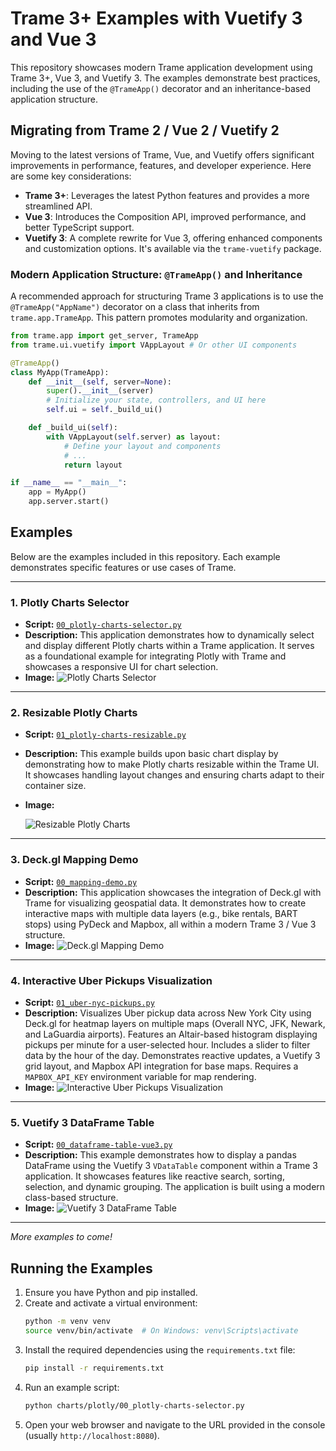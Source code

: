 # Trame 3+ Examples with Vuetify 3 and Vue 3

This repository showcases modern Trame application development using Trame 3+, Vue 3, and Vuetify 3. The examples demonstrate best practices, including the use of the `@TrameApp()` decorator and an inheritance-based application structure.

## Migrating from Trame 2 / Vue 2 / Vuetify 2

Moving to the latest versions of Trame, Vue, and Vuetify offers significant improvements in performance, features, and developer experience. Here are some key considerations:

*   **Trame 3+**: Leverages the latest Python features and provides a more streamlined API.
*   **Vue 3**: Introduces the Composition API, improved performance, and better TypeScript support.
*   **Vuetify 3**: A complete rewrite for Vue 3, offering enhanced components and customization options. It's available via the `trame-vuetify` package.

### Modern Application Structure: `@TrameApp()` and Inheritance

A recommended approach for structuring Trame 3 applications is to use the `@TrameApp("AppName")` decorator on a class that inherits from `trame.app.TrameApp`. This pattern promotes modularity and organization.

```python
from trame.app import get_server, TrameApp
from trame.ui.vuetify import VAppLayout # Or other UI components

@TrameApp()
class MyApp(TrameApp):
    def __init__(self, server=None):
        super().__init__(server)
        # Initialize your state, controllers, and UI here
        self.ui = self._build_ui()

    def _build_ui(self):
        with VAppLayout(self.server) as layout:
            # Define your layout and components
            # ...
            return layout

if __name__ == "__main__":
    app = MyApp()
    app.server.start()
```

## Examples

Below are the examples included in this repository. Each example demonstrates specific features or use cases of Trame.

---

### 1. Plotly Charts Selector

*   **Script:** [`00_plotly-charts-selector.py`](./charts/plotly/00_plotly-charts-selector.py)
*   **Description:** This application demonstrates how to dynamically select and display different Plotly charts within a Trame application. It serves as a foundational example for integrating Plotly with Trame and showcases a responsive UI for chart selection.
*   **Image:**
    ![Plotly Charts Selector](docs/images/00_plotly-charts-selector.png)

---

### 2. Resizable Plotly Charts

*   **Script:** [`01_plotly-charts-resizable.py`](./charts/plotly/01_plotly-charts-resizable.py)
*   **Description:** This example builds upon basic chart display by demonstrating how to make Plotly charts resizable within the Trame UI. It showcases handling layout changes and ensuring charts adapt to their container size.
*   **Image:**

    ![Resizable Plotly Charts](docs/images/01_plotly-charts-resizable.png)


---

### 3. Deck.gl Mapping Demo

*   **Script:** [`00_mapping-demo.py`](./pydeck/00_mapping-demo.py)
*   **Description:** This application showcases the integration of Deck.gl with Trame for visualizing geospatial data. It demonstrates how to create interactive maps with multiple data layers (e.g., bike rentals, BART stops) using PyDeck and Mapbox, all within a modern Trame 3 / Vue 3 structure.
*   **Image:**
    ![Deck.gl Mapping Demo](docs/images/00_mapping-demo.png)

---

### 4. Interactive Uber Pickups Visualization

*   **Script:** [`01_uber-nyc-pickups.py`](./pydeck/01_uber-nyc-pickups.py)
*   **Description:** Visualizes Uber pickup data across New York City using Deck.gl for heatmap layers on multiple maps (Overall NYC, JFK, Newark, and LaGuardia airports). Features an Altair-based histogram displaying pickups per minute for a user-selected hour. Includes a slider to filter data by the hour of the day. Demonstrates reactive updates, a Vuetify 3 grid layout, and Mapbox API integration for base maps. Requires a `MAPBOX_API_KEY` environment variable for map rendering.
*   **Image:**
    ![Interactive Uber Pickups Visualization](docs/images/01_uber-nyc-pickups.png)

---

### 5. Vuetify 3 DataFrame Table

*   **Script:** [`00_dataframe-table-vue3.py`](./vuetify/00_dataframe-table-vue3.py)
*   **Description:** This example demonstrates how to display a pandas DataFrame using the Vuetify 3 `VDataTable` component within a Trame 3 application. It showcases features like reactive search, sorting, selection, and dynamic grouping. The application is built using a modern class-based structure.
*   **Image:**
    ![Vuetify 3 DataFrame Table](docs/images/00_dataframe-table-vue3.png)

---

*More examples to come!*

## Running the Examples

1.  Ensure you have Python and pip installed.
2.  Create and activate a virtual environment:
    ```bash
    python -m venv venv
    source venv/bin/activate  # On Windows: venv\Scripts\activate
    ```
3.  Install the required dependencies using the `requirements.txt` file:
    ```bash
    pip install -r requirements.txt
    ```
4.  Run an example script:
    ```bash
    python charts/plotly/00_plotly-charts-selector.py
    ```
5.  Open your web browser and navigate to the URL provided in the console (usually `http://localhost:8080`).

